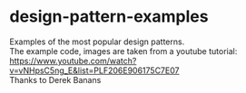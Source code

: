 # design-pattern-examples
Examples of the most popular design patterns. </br>
The example code, images are taken from a youtube tutorial: https://www.youtube.com/watch?v=vNHpsC5ng_E&list=PLF206E906175C7E07
</br>
Thanks to Derek Banans
